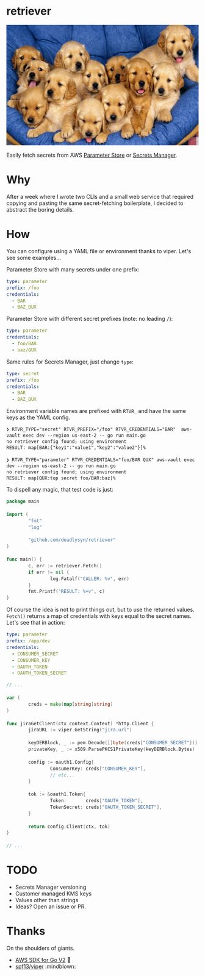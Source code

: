 # retriever

![Golden Retriever Puppies](https://raw.githubusercontent.com/deadlysyn/retriever/main/assets/retriever.png "retrievers")

Easily fetch secrets from AWS [Parameter Store](https://docs.aws.amazon.com/systems-manager/latest/userguide/systems-manager-parameter-store.html) or [Secrets Manager](https://aws.amazon.com/secrets-manager).

# Why

After a week where I wrote two CLIs and a small web service that required copying
and pasting the same secret-fetching boilerplate, I decided to abstract the
boring details.

# How

You can configure using a YAML file or environment thanks to viper.
Let's see some examples...

Parameter Store with many secrets under one prefix:

```yaml
type: parameter
prefix: /foo
credentials:
  - BAR
  - BAZ_QUX
```

Parameter Store with different secret prefixes (note: no leading `/`):

```yaml
type: parameter
credentials:
  - foo/BAR
  - baz/QUX
```

Same rules for Secrets Manager, just change `type`:

```yaml
type: secret
prefix: /foo
credentials:
  - BAR
  - BAZ_QUX
```

Environment variable names are prefixed with `RTVR_` and have the same keys as the YAML config.

```console
❯ RTVR_TYPE="secret" RTVR_PREFIX="/foo" RTVR_CREDENTIALS="BAR"  aws-vault exec dev --region us-east-2 -- go run main.go
no retriever config found; using environment
RESULT: map[BAR:{"key1":"value1","key2":"value2"}]%

❯ RTVR_TYPE="parameter" RTVR_CREDENTIALS="foo/BAR QUX" aws-vault exec dev --region us-east-2 -- go run main.go
no retriever config found; using environment
RESULT: map[QUX:top secret foo/BAR:baz]%
```

To dispell any magic, that test code is just:

```go
package main

import (
        "fmt"
        "log"

        "github.com/deadlysyn/retriever"
)

func main() {
        c, err := retriever.Fetch()
        if err != nil {
                log.Fatalf("CALLER: %v", err)
        }
        fmt.Printf("RESULT: %+v", c)
}
```

Of course the idea is not to print things out, but to use the returned values.
`Fetch()` returns a map of credentials with keys equal to the secret names.
Let's see that in action:

```yaml
type: parameter
prefix: /app/dev
credentials:
  - CONSUMER_SECRET
  - CONSUMER_KEY
  - OAUTH_TOKEN
  - OAUTH_TOKEN_SECRET
```

```go
// ...

var (
        creds = make(map[string]string)
)

func jiraGetClient(ctx context.Context) *http.Client {
        jiraURL := viper.GetString("jira.url")

        keyDERBlock, _ := pem.Decode([]byte(creds["CONSUMER_SECRET"]))
        privateKey, _ := x509.ParsePKCS1PrivateKey(keyDERBlock.Bytes)

        config := oauth1.Config{
                ConsumerKey: creds["CONSUMER_KEY"],
                // etc...
        }

        tok := &oauth1.Token{
                Token:       creds["OAUTH_TOKEN"],
                TokenSecret: creds["OAUTH_TOKEN_SECRET"],
        }

        return config.Client(ctx, tok)
}

// ...
```

# TODO

- Secrets Manager versioning
- Customer managed KMS keys
- Values other than strings
- Ideas? Open an issue or PR.

# Thanks

On the shoulders of giants.

- [AWS SDK for Go V2](https://aws.github.io/aws-sdk-go-v2/docs/getting-started) :rocket:
- [spf13/viper](https://github.com/spf13/viper) :mindblown:
